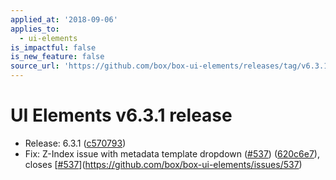 ```yaml
---
applied_at: '2018-09-06'
applies_to:
  - ui-elements
is_impactful: false
is_new_feature: false
source_url: 'https://github.com/box/box-ui-elements/releases/tag/v6.3.1'
---
```


# UI Elements v6.3.1 release


* Release: 6.3.1 ([c570793](https://github.com/box/box-ui-elements/commit[c570793](https://github.com/box/box-ui-elements/commit/c570793)))
* Fix: Z-Index issue with metadata template dropdown ([#537](https://github.com/box/box-ui-elements/pull/537)) ([620c6e7](https://github.com/box/box-ui-elements/commit[620c6e7](https://github.com/box/box-ui-elements/commit/620c6e7))), closes [[#537](https://github.com/box/box-ui-elements/pull/537)](https://github.com/box/box-ui-elements/issues/537)



